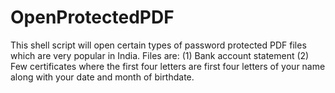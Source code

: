 # OpenProtectedPDF
This shell script will open certain types of password protected PDF files which are very popular in India.
Files are:
(1) Bank account statement
(2) Few certificates
where the first four letters are first four letters of your name along with your date and month of birthdate.
